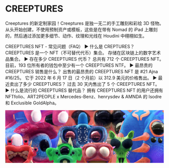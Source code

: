 # CREEPTURES

Creeptures 的新定制家园！Creeptures 是独一无二的手工雕刻和彩绘 3D 怪物。 从头开始创建，不使用预制资产或模板，这些是在带有 Nomad 的 iPad 上雕刻的，然后通过添加更多细节、动作、纹理和光线在 Houdini 中栩栩如生。

CREEPTURES NFT - 常见问题（FAQ）
▶ 什么是 CREPTURES？
CREEPTURES 是一个 NFT（不可替代代币）集合。 存储在区块链上的数字艺术品集合。
▶ 存在多少 CREEPTURES 代币？
总共有 712 个 CREEPTURES NFT。 目前，193 位所有者的钱包中至少有一个 CREEPTURES NTF。
▶ 最昂贵的 CREEPTURES 销售是什么？
出售的最昂贵的 CREEPTURES NFT 是 #21 Ajna #16/25。 它于 2022 年 6 月 17 日（2 个月前）以 312.9 美元的价格售出。
▶ 最近卖出了多少 CREEPTURES？
过去 30 天内售出了 5 个 CREEPTURES NFT。
▶ 什么是流行的 CREEPTURES 替代品？
拥有 CREEPTURES NFT 的用户还拥有 NFTfolio、ART2PEOPLE x Mercedes-Benz、henrysdev & AMNDA 的 Isodre 和 Exclusible GoldAlpha。

![NFT](unnamed.jpg)
